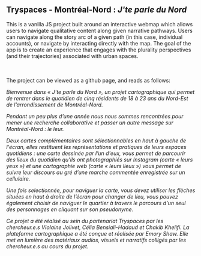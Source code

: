 ## Tryspaces - Montréal-Nord : *J'te parle du Nord*

This is a vanilla JS project built around an interactive webmap which allows users to navigate qualitative content along given narrative pathways. Users can navigate along the story arc of a given path (in this case, individual accounts), or navigate by interacting directly with the map. The goal of the app is to create an experience that engages with the plurality perspectives (and their trajectories) associated with urban spaces.
<br>
<br>
<br>

The project can be viewed as a github page, and reads as follows:

*Bienvenue dans « J'te parle du Nord », un projet cartographique qui permet de rentrer dans le quotidien de cinq résidents de 18 à 23 ans du Nord-Est de l’arrondissement de Montréal-Nord.*

*Pendant un peu plus d’une année nous nous sommes rencontrées pour mener une recherche collaborative et passer un autre message sur Montréal-Nord : le leur.*

*Deux cartes complémentaires sont sélectionnables en haut à gauche de l'écran, elles restituent les représentations et pratiques de leurs espaces quotidiens : une carte dessinée par l’un d'eux, vous permet de parcourir des lieux du quotidien qu'ils ont photographiés sur Instagram (carte « leurs yeux ») et une cartographie web (carte « leurs lieux ») vous permet de suivre leur discours au gré d’une marche commentée enregistrée sur un cellulaire.*

*Une fois selectionnée, pour naviguer la carte, vous devez utiliser les flèches situées en haut à droite de l’écran pour changer de lieu, vous pouvez également choisir de naviguer le quartier à travers le parcours d'un seul des personnages en cliquant sur son pseudonyme.*

*Ce projet a été réalisé au sein du partenariat Tryspaces par les chercheur.e.s Violaine Jolivet, Célia Bensiali-Hadaud et Chakib Khelifi. La plateforme cartographique a été conçue et réalisée par Emory Shaw. Elle met en lumière des matériaux audios, visuels et narratifs colligés par les chercheur.e.s au cours du projet.*
